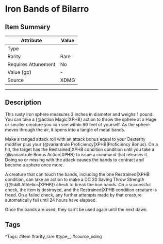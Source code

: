 # Iron Bands of Bilarro

## Item Summary

| Attribute            | Value                        |
|----------------------|------------------------------|
| Type                 |   |
| Rarity               | Rare             |
| Requires Attunement  | No                |
| Value (gp)           | -    |
| Source               | XDMG |

---

## Description

This rusty iron sphere measures 3 inches in diameter and weighs 1 pound. You can take a {@action Magic|XPHB} action to throw the sphere at a Huge or smaller creature you can see within 60 feet of yourself. As the sphere moves through the air, it opens into a tangle of metal bands.

Make a ranged attack roll with an attack bonus equal to your Dexterity modifier plus your {@variantrule Proficiency|XPHB|Proficiency Bonus}. On a hit, the target has the Restrained|XPHB condition condition until you take a {@variantrule Bonus Action|XPHB} to issue a command that releases it. Doing so or missing with the attack causes the bands to contract and become a sphere once more.

A creature that can touch the bands, including the one Restrained|XPHB condition, can take an action to make a DC 20 Saving Throw Strength ({@skill Athletics|XPHB}) check to break the iron bands. On a successful check, the item is destroyed, and the Restrained|XPHB condition creature is freed. On a failed check, any further attempts made by that creature automatically fail until 24 hours have elapsed.

Once the bands are used, they can't be used again until the next dawn.

## Tags

^Tags: #item #rarity_rare #type__ #source_xdmg